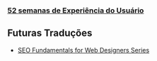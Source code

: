 ### [52 semanas de Experiência do Usuário](/52-semanas-experiencia-do-usuario)

Futuras Traduções
-----------------
- [SEO Fundamentals for Web Designers Series](https://webdesign.tutsplus.com/series/seo-fundamentals-for-web-designers--webdesign-9715)
